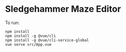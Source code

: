 # Sledgehammer Maze Editor

To run:

```
npm install
npm install -g @vue/cli
npm install -g @vue/cli-service-global
vue serve src/App.vue
```
